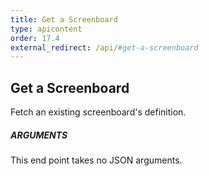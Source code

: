 ```yaml
---
title: Get a Screenboard
type: apicontent
order: 17.4
external_redirect: /api/#get-a-screenboard
---
```


## Get a Screenboard
Fetch an existing screenboard's definition.

##### ARGUMENTS

This end point takes no JSON arguments.
